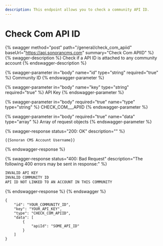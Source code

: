 ```yaml
---
description: This endpoint allows you to check a community API ID.
---
```


# Check Com API ID

{% swagger method="post" path="/general/check_com_apiid" baseUrl="https://api.sonorancms.com" summary="Check Com APIID" %}
{% swagger-description %}
Check if a API ID is attached to any community account
{% endswagger-description %}

{% swagger-parameter in="body" name="id" type="string" required="true" %}
Community ID
{% endswagger-parameter %}

{% swagger-parameter in="body" name="key" type="string" required="true" %}
API Key
{% endswagger-parameter %}

{% swagger-parameter in="body" required="true" name="type" type="string" %}
CHECK\_COM_\__APIID
{% endswagger-parameter %}

{% swagger-parameter in="body" required="true" name="data" type="array" %}
Array of request objects
{% endswagger-parameter %}

{% swagger-response status="200: OK" description="" %}
```javascript
{{Sonoran CMS Account Username}}
```
{% endswagger-response %}

{% swagger-response status="400: Bad Request" description="The following 400 errors may be sent in response:" %}
```javascript
INVALID API KEY
INVALID COMMUNITY ID
API ID NOT LINKED TO AN ACCOUNT IN THIS COMMUNITY
```
{% endswagger-response %}
{% endswagger %}

```
{
    "id": "YOUR_COMMUNITY_ID",
    "key": "YOUR_API_KEY",
    "type": "CHECK_COM_APIID",
    "data": [
        {
            "apiId": "SOME_API_ID"
        }
    ]
}
```

